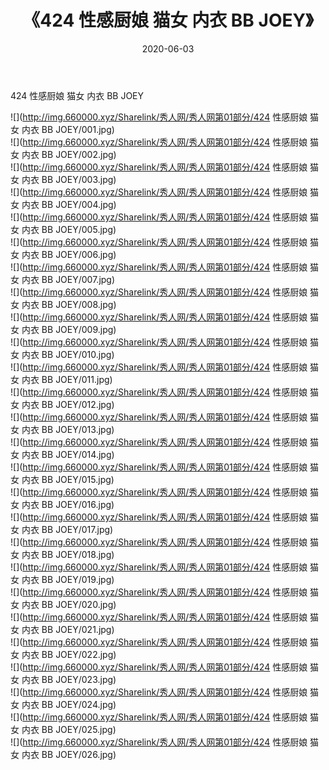 ﻿---
layout: post
title:  《424 性感厨娘 猫女 内衣 BB JOEY》
date:   2020-06-03
img: http://img.660000.xyz/Sharelink/秀人网/秀人网第01部分/424 性感厨娘 猫女 内衣 BB JOEY/000.jpg
categories: [美女, 清纯, 唯美]
---

424 性感厨娘 猫女 内衣 BB JOEY

  ![](http://img.660000.xyz/Sharelink/秀人网/秀人网第01部分/424 性感厨娘 猫女 内衣 BB JOEY/001.jpg) <br> ![](http://img.660000.xyz/Sharelink/秀人网/秀人网第01部分/424 性感厨娘 猫女 内衣 BB JOEY/002.jpg) <br> ![](http://img.660000.xyz/Sharelink/秀人网/秀人网第01部分/424 性感厨娘 猫女 内衣 BB JOEY/003.jpg) <br> ![](http://img.660000.xyz/Sharelink/秀人网/秀人网第01部分/424 性感厨娘 猫女 内衣 BB JOEY/004.jpg) <br> ![](http://img.660000.xyz/Sharelink/秀人网/秀人网第01部分/424 性感厨娘 猫女 内衣 BB JOEY/005.jpg) <br> ![](http://img.660000.xyz/Sharelink/秀人网/秀人网第01部分/424 性感厨娘 猫女 内衣 BB JOEY/006.jpg) <br> ![](http://img.660000.xyz/Sharelink/秀人网/秀人网第01部分/424 性感厨娘 猫女 内衣 BB JOEY/007.jpg) <br> ![](http://img.660000.xyz/Sharelink/秀人网/秀人网第01部分/424 性感厨娘 猫女 内衣 BB JOEY/008.jpg) <br> ![](http://img.660000.xyz/Sharelink/秀人网/秀人网第01部分/424 性感厨娘 猫女 内衣 BB JOEY/009.jpg) <br> ![](http://img.660000.xyz/Sharelink/秀人网/秀人网第01部分/424 性感厨娘 猫女 内衣 BB JOEY/010.jpg) <br> ![](http://img.660000.xyz/Sharelink/秀人网/秀人网第01部分/424 性感厨娘 猫女 内衣 BB JOEY/011.jpg) <br> ![](http://img.660000.xyz/Sharelink/秀人网/秀人网第01部分/424 性感厨娘 猫女 内衣 BB JOEY/012.jpg) <br> ![](http://img.660000.xyz/Sharelink/秀人网/秀人网第01部分/424 性感厨娘 猫女 内衣 BB JOEY/013.jpg) <br> ![](http://img.660000.xyz/Sharelink/秀人网/秀人网第01部分/424 性感厨娘 猫女 内衣 BB JOEY/014.jpg) <br> ![](http://img.660000.xyz/Sharelink/秀人网/秀人网第01部分/424 性感厨娘 猫女 内衣 BB JOEY/015.jpg) <br> ![](http://img.660000.xyz/Sharelink/秀人网/秀人网第01部分/424 性感厨娘 猫女 内衣 BB JOEY/016.jpg) <br> ![](http://img.660000.xyz/Sharelink/秀人网/秀人网第01部分/424 性感厨娘 猫女 内衣 BB JOEY/017.jpg) <br> ![](http://img.660000.xyz/Sharelink/秀人网/秀人网第01部分/424 性感厨娘 猫女 内衣 BB JOEY/018.jpg) <br> ![](http://img.660000.xyz/Sharelink/秀人网/秀人网第01部分/424 性感厨娘 猫女 内衣 BB JOEY/019.jpg) <br> ![](http://img.660000.xyz/Sharelink/秀人网/秀人网第01部分/424 性感厨娘 猫女 内衣 BB JOEY/020.jpg) <br> ![](http://img.660000.xyz/Sharelink/秀人网/秀人网第01部分/424 性感厨娘 猫女 内衣 BB JOEY/021.jpg) <br> ![](http://img.660000.xyz/Sharelink/秀人网/秀人网第01部分/424 性感厨娘 猫女 内衣 BB JOEY/022.jpg) <br> ![](http://img.660000.xyz/Sharelink/秀人网/秀人网第01部分/424 性感厨娘 猫女 内衣 BB JOEY/023.jpg) <br> ![](http://img.660000.xyz/Sharelink/秀人网/秀人网第01部分/424 性感厨娘 猫女 内衣 BB JOEY/024.jpg) <br> ![](http://img.660000.xyz/Sharelink/秀人网/秀人网第01部分/424 性感厨娘 猫女 内衣 BB JOEY/025.jpg) <br> ![](http://img.660000.xyz/Sharelink/秀人网/秀人网第01部分/424 性感厨娘 猫女 内衣 BB JOEY/026.jpg) <br>